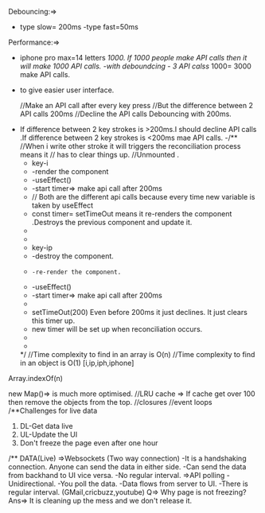 Debouncing:=>
- type slow= 200ms
-type fast=50ms

Performance:=>
- iphone pro max=14 letters *1000. If 1000 people make API calls then it will make 1000 API calls. 
-with deboundcing - 3 API calss* 1000= 3000 make API calls.
* to give easier user interface.

  //Make an API call after every key press
        //But the difference between 2 API calls 200ms 
        //Decline the API calls
Debouncing with 200ms.
- If difference between 2 key strokes is >200ms.I should decline API calls .If difference between 2 key strokes is <200ms mae API calls.
-/**
  //When i write other stroke it will triggers the reconciliation process means it
    //   has to clear things up.
    //Unmounted . 
    * key-i
    *   -render the component
    *   -useEffect()
    *   -start timer=> make api call after 200ms
    * // Both are the different api calls because every time new variable is taken by useEffect
    * const timer= setTimeOut means it re-renders the component .Destroys the previous component and update it.
    * 
    * 
    * key-ip
    *    -destroy the component.
    *     -re-render the component.
    *   -useEffect()
    *   -start timer=> make api call after 200ms
    * 
    * setTimeOut(200) Even before 200ms it just declines. It just clears this timer up.
    * new timer will be set up when reconciliation occurs.
    * 
    * 
    */
//Time complexity to find in an array is O(n)
//Time complexity to find in an object is O(1)
[i,ip,iph,iphone]

Array.indexOf(n)

new Map()=> is much more optimised.
//LRU cache => If cache get over 100 then remove the objects from the top.
//closures
//event loops
/**Challenges for live data
  1. DL-Get data live
  2. UL-Update the UI 
  3. Don't freeze the page even after one hour
  
/** DATA(Live)
=>Websockets (Two way connection)
  -It is a handshaking connection. Anyone can send the data in     either side.
  -Can send the data from backhand to UI vice versa.
  -No regular interval.
=>API polling
  -Unidirectional.
  -You poll the data.
  -Data flows from server to UI. 
  -There is regular interval.
   (GMail,cricbuzz,youtube)
Q=> Why page is not freezing? 
Ans=> It is cleaning up the mess and we don't release it.



